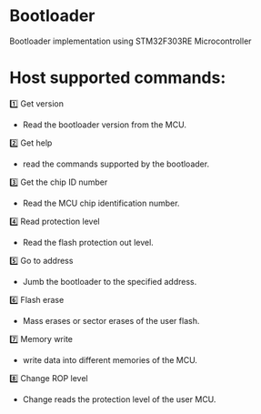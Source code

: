 # Bootloader
Bootloader implementation using STM32F303RE Microcontroller

# Host supported commands:
1️⃣ Get version
- Read the bootloader version from the MCU.
  
2️⃣ Get help
- read the commands supported by the bootloader.
  
3️⃣ Get the chip ID number
- Read the MCU chip identification number.
  
4️⃣ Read protection level
- Read the flash protection out level.
  
5️⃣ Go to address
- Jumb the bootloader to the specified address.
  
6️⃣ Flash erase
- Mass erases or sector erases of the user flash.
  
7️⃣ Memory write
- write data into different memories of the MCU.
  
8️⃣ Change ROP level
- Change reads the protection level of the user MCU.
